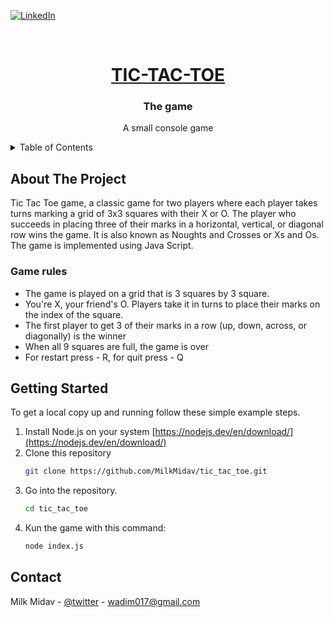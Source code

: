 <a name="readme-top"></a>

[![LinkedIn][linkedin-shield]][linkedin-url]

<!-- PROJECT LOGO -->
<br />
<div align="center">
  <a href="https://github.com/MilkMidav/Hypnosis.git">
    <h1><b>TIC-TAC-TOE</b></h1></a>

<h3 align="center">The game</h3>

  <p align="center">
    A small console game
  </p>
  <p align="center">
</p>
</div>
<!-- TABLE OF CONTENTS -->
<details>
  <summary>Table of Contents</summary>
  <ol>
    <li>
      <a href="#about-the-project">About The Project</a>
      <ul>
        <li><a href="#Game-rules">Game Rules</a></li>
      </ul>
    </li>
    <li><a href="#getting-started">Getting Started</a></li>
    <li><a href="#contact">Contact</a></li>
  </ol>
</details>

<!-- ABOUT THE PROJECT -->

## About The Project

Tic Tac Toe game, a classic game for two players where each player takes turns marking a grid of 3x3 squares with their X or O. The player who succeeds in placing three of their marks in a horizontal, vertical, or diagonal row wins the game. It is also known as Noughts and Crosses or Xs and Os. The game is implemented using Java Script.

### Game rules

- The game is played on a grid that is 3 squares by 3 square. 
- You're X, your friend's O. Players take it in turns to place their marks on the index of the square.
- The first player to get 3 of their marks in a row (up, down, across, or diagonally) is the winner
- When all 9 squares are full, the game is over
- For restart press - R, for quit press - Q

<!-- GETTING STARTED -->

## Getting Started

To get a local copy up and running follow these simple example steps.

1. Install Node.js on your system [https://nodejs.dev/en/download/](https://nodejs.dev/en/download/)
2. Clone this repository
   ```sh
   git clone https://github.com/MilkMidav/tic_tac_toe.git
   ```
3. Go into the repository.
   ```sh
   cd tic_tac_toe
   ```
4. Кun the game with this command:
   ```sh
   node index.js
   ```
   <!-- CONTACT -->

## Contact

Milk Midav - [@twitter](https://twitter.com/MilkMidav) - wadim017@gmail.com

<!-- MARKDOWN LINKS & IMAGES -->
<!-- https://www.markdownguide.org/basic-syntax/#reference-style-links -->

[node]: https://nodejs.org/en/
[linkedin-url]: https://www.linkedin.com/in/milk-midav-878b57258/
[linkedin-shield]: https://img.shields.io/badge/-LinkedIn-black.svg?style=for-the-badge&logo=linkedin&colorB=555

